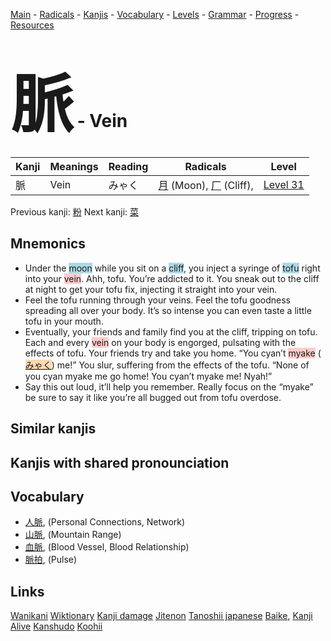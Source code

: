 <style> bigfont {font-size: 100px}</style>
[Main](../README.md) -
[Radicals](../radicals.md) -
[Kanjis](../kanjis.md) -
[Vocabulary](../vocabulary.md) -
[Levels](../levels.md) -
[Grammar](../grammar.md) - 
[Progress](../progress.md) -
[Resources](../resources.md)
# <bigfont> 脈</bigfont> - Vein 

| Kanji | Meanings | Reading | Radicals | Level |
| --- | --- | --- | --- | --- |
| 脈 | Vein | みゃく | [月](../radicals/月.md) (Moon), [厂](../radicals/厂.md) (Cliff),  | [Level 31](../levels/wk_level31.md) |

Previous kanji: [粉](粉.md) Next kanji: [菜](菜.md) 

## Mnemonics
 * Under the <span style="background-color:#ADD8E6"> moon</span> while you sit on a <span style="background-color:#ADD8E6"> cliff</span>, you inject a syringe of <span style="background-color:#ADD8E6"> tofu</span> right into your <span style="background-color:#ffcccb"> vein</span>. Ahh, tofu. You’re addicted to it. You sneak out to the cliff at night to get your tofu fix, injecting it straight into your vein.
* Feel the tofu running through your veins. Feel the tofu goodness spreading all over your body. It’s so intense you can even taste a little tofu in your mouth.
* Eventually, your friends and family find you at the cliff, tripping on tofu. Each and every <span style="background-color:#ffcccb"> vein</span> on your body is engorged, pulsating with the effects of tofu. Your friends try and take you home. “You cyan’t <span style="background-color:#ffcccb"> myake</span> (<span style="background-color:#fed8b1"> [みゃく](https://jisho.org/search/みゃく)</span>) me!” You slur, suffering from the effects of the tofu. “None of you cyan myake me go home! You cyan’t myake me! Nyah!”
* Say this out loud, it’ll help you remember. Really focus on the “myake” be sure to say it like you’re all bugged out from tofu overdose.


## Similar kanjis
 


## Kanjis with shared pronounciation
 


## Vocabulary
 * [人脈](../vocabulary/脈.md), (Personal Connections, Network)
* [山脈](../vocabulary/脈.md), (Mountain Range)
* [血脈](../vocabulary/脈.md), (Blood Vessel, Blood Relationship)
* [脈拍](../vocabulary/脈.md), (Pulse)




## Links 


[Wanikani](https://www.wanikani.com/kanji/脈)
[Wiktionary](https://en.wiktionary.org/wiki/脈)
[Kanji damage](http://www.kanjidamage.com/kanji/search?utf8=✓&q=脈)
[Jitenon](https://jitenon.com/kanji/脈)
[Tanoshii japanese](https://www.tanoshiijapanese.com/dictionary/kanji.cfm?k=脈)
[Baike](https://baike.baidu.com/item/脈),
[Kanji Alive](https://app.kanjialive.com/脈)
[Kanshudo](https://www.kanshudo.com/searchmn?q=脈)
[Koohii](https://kanji.koohii.com/study/kanji/脈)
